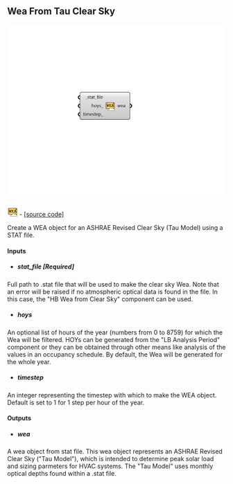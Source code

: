 ## Wea From Tau Clear Sky

![](../../images/components/Wea_From_Tau_Clear_Sky.png)

![](../../images/icons/Wea_From_Tau_Clear_Sky.png) - [[source code]](https://github.com/ladybug-tools/honeybee-grasshopper-radiance/blob/master/honeybee_grasshopper_radiance/src//HB%20Wea%20From%20Tau%20Clear%20Sky.py)


Create a WEA object for an ASHRAE Revised Clear Sky (Tau Model) using a STAT file. 



#### Inputs
* ##### stat_file [Required]
Full path to .stat file that will be used to make the clear sky Wea. Note that an error will be raised if no atmospheric optical data is found in the file. In this case, the "HB Wea from Clear Sky" component can be used. 
* ##### hoys 
An optional list of hours of the year (numbers from 0 to 8759) for which the Wea will be filtered. HOYs can be generated from the "LB Analysis Period" component or they can be obtained through other means like analysis of the values in an occupancy schedule. By default, the Wea will be generated for the whole year. 
* ##### timestep 
An integer representing the timestep with which to make the  WEA object.  Default is set to 1 for 1 step per hour of the year. 

#### Outputs
* ##### wea
A wea object from stat file. This wea object represents an ASHRAE Revised  Clear Sky ("Tau Model"), which is intended to determine peak solar load and sizing parmeters for HVAC systems. The "Tau Model" uses monthly optical depths found within a .stat file. 